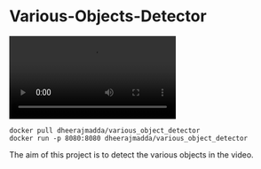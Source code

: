 # Various-Objects-Detector
![video](https://user-images.githubusercontent.com/50489165/148866411-7dbee4b1-cec6-4b8e-9f0d-d8cfeb3c173a.mp4)

```
docker pull dheerajmadda/various_object_detector
docker run -p 8080:8080 dheerajmadda/various_object_detector
```

The aim of this project is to detect the various objects in the video.
